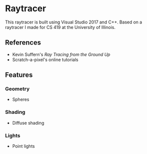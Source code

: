 # Raytracer
This raytracer is built using Visual Studio 2017 and C++. Based on a raytracer I made for CS 419 at the University of Illinois.

## References
- Kevin Suffern's *Ray Tracing from the Ground Up*
- Scratch-a-pixel's online tutorials

## Features
### Geometry
- Spheres

### Shading
- Diffuse shading

### Lights
- Point lights

